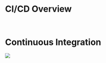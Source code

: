 # CI/CD Overview

<br>

# Continuous Integration

![](https://github.com/JonmarCorpuz/knowledgeVault/blob/main/DevOps/Images/continuous-integration.PNG)

